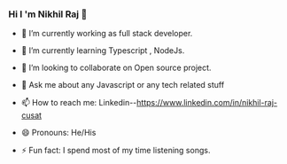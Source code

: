 ### Hi I 'm Nikhil Raj 👋

- 🔭 I’m currently working as full stack developer.
- 🌱 I’m currently learning Typescript , NodeJs.
- 👯 I’m looking to collaborate on Open source project.
- 💬 Ask me about any Javascript  or any tech related stuff
- 📫 How to reach me: Linkedin--https://www.linkedin.com/in/nikhil-raj-cusat

- 😄 Pronouns: He/His
- ⚡ Fun fact: I spend most of my time listening songs.
